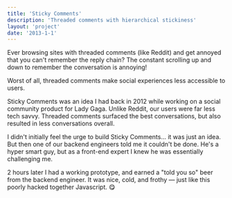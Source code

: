 ```yaml
---
title: 'Sticky Comments'
description: 'Threaded comments with hierarchical stickiness'
layout: 'project'
date: '2013-1-1'
---
```


Ever browsing sites with threaded comments (like Reddit) and get annoyed that you can't remember the reply chain? The constant scrolling up and down to remember the conversation is annoying!

Worst of all, threaded comments make social experiences less accessible to users.

Sticky Comments was an idea I had back in 2012 while working on a social community product for Lady Gaga. Unlike Reddit, our users were far less tech savvy. Threaded comments surfaced the best conversations, but also resulted in less conversations overall.

I didn't initially feel the urge to build Sticky Comments... it was just an idea. But then one of our backend engineers told me it couldn't be done. He's a hyper smart guy, but as a front-end expert I knew he was essentially challenging me.

2 hours later I had a working prototype, and earned a "told you so" beer from the backend engineer. It was nice, cold, and frothy — just like this poorly hacked together Javascript. 😋
